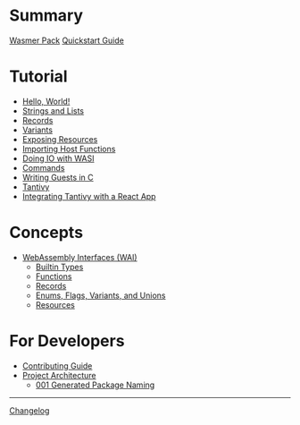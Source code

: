 # Summary

[Wasmer Pack](README.md)
[Quickstart Guide](./quickstart.md)

# Tutorial

- [Hello, World!](tutorial/01-hello-world.md)
- [Strings and Lists](tutorial/02-strings-and-lists.md)
- [Records](tutorial/03-records.md)
- [Variants]()
- [Exposing Resources](tutorial/05-resources.md)
- [Importing Host Functions]()
- [Doing IO with WASI]()
- [Commands]()
- [Writing Guests in C]()
- [Tantivy]()
- [Integrating Tantivy with a React App]()

# Concepts

- [WebAssembly Interfaces (WAI)](./concepts/wai/README.md)
  - [Builtin Types](./concepts/wai/types.md)
  - [Functions](./concepts/wai/functions.md)
  - [Records](./concepts/wai/records.md)
  - [Enums, Flags, Variants, and Unions](./concepts/wai/variants.md)
  - [Resources](./concepts/wai/resources.md)

# For Developers

- [Contributing Guide](contributing.md)
- [Project Architecture](architecture/README.md)
  - [001 Generated Package Naming](architecture/001-generated-package-naming.md)

---

[Changelog](changelog.md)
